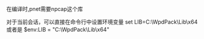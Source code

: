 在编译时,pnet需要npcap这个库

对于当前会话，可以直接在命令行中设置环境变量
set LIB=C:\WpdPack\Lib\x64
或者是
$env:LIB = "C:\WpdPack\Lib\x64"